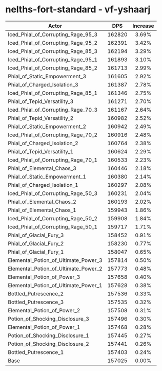 # nelths-fort-standard - vf-yshaarj
| Actor | DPS | Increase |
|---|:---:|:---:|
|Iced_Phial_of_Corrupting_Rage_95_3|162820|3.69%|
|Iced_Phial_of_Corrupting_Rage_95_2|162391|3.42%|
|Iced_Phial_of_Corrupting_Rage_85_3|162194|3.29%|
|Iced_Phial_of_Corrupting_Rage_95_1|161893|3.10%|
|Iced_Phial_of_Corrupting_Rage_85_2|161713|2.99%|
|Phial_of_Static_Empowerment_3|161605|2.92%|
|Phial_of_Charged_Isolation_3|161387|2.78%|
|Iced_Phial_of_Corrupting_Rage_85_1|161346|2.75%|
|Phial_of_Tepid_Versatility_3|161271|2.70%|
|Iced_Phial_of_Corrupting_Rage_70_3|161167|2.64%|
|Phial_of_Tepid_Versatility_2|160982|2.52%|
|Phial_of_Static_Empowerment_2|160942|2.49%|
|Iced_Phial_of_Corrupting_Rage_70_2|160916|2.48%|
|Phial_of_Charged_Isolation_2|160764|2.38%|
|Phial_of_Tepid_Versatility_1|160624|2.29%|
|Iced_Phial_of_Corrupting_Rage_70_1|160533|2.23%|
|Phial_of_Elemental_Chaos_3|160446|2.18%|
|Phial_of_Static_Empowerment_1|160380|2.14%|
|Phial_of_Charged_Isolation_1|160297|2.08%|
|Iced_Phial_of_Corrupting_Rage_50_3|160231|2.04%|
|Phial_of_Elemental_Chaos_2|160193|2.02%|
|Phial_of_Elemental_Chaos_1|159943|1.86%|
|Iced_Phial_of_Corrupting_Rage_50_2|159908|1.84%|
|Iced_Phial_of_Corrupting_Rage_50_1|159717|1.71%|
|Phial_of_Glacial_Fury_3|158452|0.91%|
|Phial_of_Glacial_Fury_2|158230|0.77%|
|Phial_of_Glacial_Fury_1|158047|0.65%|
|Elemental_Potion_of_Ultimate_Power_3|157814|0.50%|
|Elemental_Potion_of_Ultimate_Power_2|157773|0.48%|
|Elemental_Potion_of_Power_3|157658|0.40%|
|Elemental_Potion_of_Ultimate_Power_1|157628|0.38%|
|Bottled_Putrescence_2|157536|0.33%|
|Bottled_Putrescence_3|157535|0.32%|
|Elemental_Potion_of_Power_2|157508|0.31%|
|Potion_of_Shocking_Disclosure_3|157496|0.30%|
|Elemental_Potion_of_Power_1|157468|0.28%|
|Potion_of_Shocking_Disclosure_1|157445|0.27%|
|Potion_of_Shocking_Disclosure_2|157441|0.26%|
|Bottled_Putrescence_1|157403|0.24%|
|Base|157025|0.00%|

